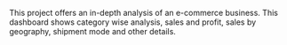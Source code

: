 This project offers an in-depth analysis of an e-commerce business.
This dashboard shows category wise analysis, sales and profit, sales by geography, shipment mode and other details.
